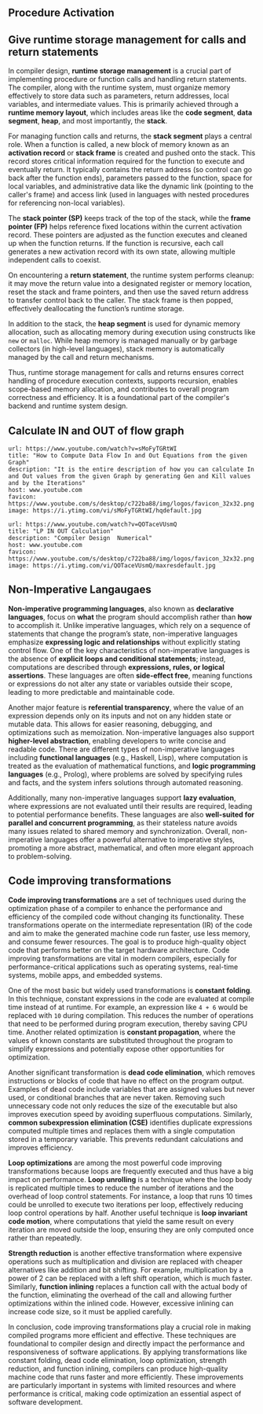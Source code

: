 ## Procedure Activation


## Give runtime storage management for calls and return statements

In compiler design, **runtime storage management** is a crucial part of implementing procedure or function calls and handling return statements. The compiler, along with the runtime system, must organize memory effectively to store data such as parameters, return addresses, local variables, and intermediate values. This is primarily achieved through a **runtime memory layout**, which includes areas like the **code segment**, **data segment**, **heap**, and most importantly, the **stack**.

For managing function calls and returns, the **stack segment** plays a central role. When a function is called, a new block of memory known as an **activation record** or **stack frame** is created and pushed onto the stack. This record stores critical information required for the function to execute and eventually return. It typically contains the return address (so control can go back after the function ends), parameters passed to the function, space for local variables, and administrative data like the dynamic link (pointing to the caller's frame) and access link (used in languages with nested procedures for referencing non-local variables).

The **stack pointer (SP)** keeps track of the top of the stack, while the **frame pointer (FP)** helps reference fixed locations within the current activation record. These pointers are adjusted as the function executes and cleaned up when the function returns. If the function is recursive, each call generates a new activation record with its own state, allowing multiple independent calls to coexist.

On encountering a **return statement**, the runtime system performs cleanup: it may move the return value into a designated register or memory location, reset the stack and frame pointers, and then use the saved return address to transfer control back to the caller. The stack frame is then popped, effectively deallocating the function’s runtime storage.

In addition to the stack, the **heap segment** is used for dynamic memory allocation, such as allocating memory during execution using constructs like `new` or `malloc`. While heap memory is managed manually or by garbage collectors (in high-level languages), stack memory is automatically managed by the call and return mechanisms.

Thus, runtime storage management for calls and returns ensures correct handling of procedure execution contexts, supports recursion, enables scope-based memory allocation, and contributes to overall program correctness and efficiency. It is a foundational part of the compiler's backend and runtime system design.

## Calculate IN and OUT of flow graph


```cardlink
url: https://www.youtube.com/watch?v=sMoFyTGRtWI
title: "How to Compute Data Flow In and Out Equations from the given Graph"
description: "It is the entire description of how you can calculate In and Out values from the given Graph by generating Gen and Kill values and by the Iterations"
host: www.youtube.com
favicon: https://www.youtube.com/s/desktop/c722ba88/img/logos/favicon_32x32.png
image: https://i.ytimg.com/vi/sMoFyTGRtWI/hqdefault.jpg
```

```cardlink
url: https://www.youtube.com/watch?v=QOTaceVUsmQ
title: "LP IN OUT Calculation"
description: "Compiler Design  Numerical"
host: www.youtube.com
favicon: https://www.youtube.com/s/desktop/c722ba88/img/logos/favicon_32x32.png
image: https://i.ytimg.com/vi/QOTaceVUsmQ/maxresdefault.jpg
```

## Non-Imperative Langaugaes
**Non-imperative programming languages**, also known as **declarative languages**, focus on **what** the program should accomplish rather than **how** to accomplish it. Unlike imperative languages, which rely on a sequence of statements that change the program’s state, non-imperative languages emphasize **expressing logic and relationships** without explicitly stating control flow. One of the key characteristics of non-imperative languages is the absence of **explicit loops and conditional statements**; instead, computations are described through **expressions, rules, or logical assertions**. These languages are often **side-effect free**, meaning functions or expressions do not alter any state or variables outside their scope, leading to more predictable and maintainable code.

Another major feature is **referential transparency**, where the value of an expression depends only on its inputs and not on any hidden state or mutable data. This allows for easier reasoning, debugging, and optimizations such as memoization. Non-imperative languages also support **higher-level abstraction**, enabling developers to write concise and readable code. There are different types of non-imperative languages including **functional languages** (e.g., Haskell, Lisp), where computation is treated as the evaluation of mathematical functions, and **logic programming languages** (e.g., Prolog), where problems are solved by specifying rules and facts, and the system infers solutions through automated reasoning.

Additionally, many non-imperative languages support **lazy evaluation**, where expressions are not evaluated until their results are required, leading to potential performance benefits. These languages are also **well-suited for parallel and concurrent programming**, as their stateless nature avoids many issues related to shared memory and synchronization. Overall, non-imperative languages offer a powerful alternative to imperative styles, promoting a more abstract, mathematical, and often more elegant approach to problem-solving.

## Code improving transformations
**Code improving transformations** are a set of techniques used during the optimization phase of a compiler to enhance the performance and efficiency of the compiled code without changing its functionality. These transformations operate on the intermediate representation (IR) of the code and aim to make the generated machine code run faster, use less memory, and consume fewer resources. The goal is to produce high-quality object code that performs better on the target hardware architecture. Code improving transformations are vital in modern compilers, especially for performance-critical applications such as operating systems, real-time systems, mobile apps, and embedded systems.

One of the most basic but widely used transformations is **constant folding**. In this technique, constant expressions in the code are evaluated at compile time instead of at runtime. For example, an expression like `4 + 6` would be replaced with `10` during compilation. This reduces the number of operations that need to be performed during program execution, thereby saving CPU time. Another related optimization is **constant propagation**, where the values of known constants are substituted throughout the program to simplify expressions and potentially expose other opportunities for optimization.

Another significant transformation is **dead code elimination**, which removes instructions or blocks of code that have no effect on the program output. Examples of dead code include variables that are assigned values but never used, or conditional branches that are never taken. Removing such unnecessary code not only reduces the size of the executable but also improves execution speed by avoiding superfluous computations. Similarly, **common subexpression elimination (CSE)** identifies duplicate expressions computed multiple times and replaces them with a single computation stored in a temporary variable. This prevents redundant calculations and improves efficiency.

**Loop optimizations** are among the most powerful code improving transformations because loops are frequently executed and thus have a big impact on performance. **Loop unrolling** is a technique where the loop body is replicated multiple times to reduce the number of iterations and the overhead of loop control statements. For instance, a loop that runs 10 times could be unrolled to execute two iterations per loop, effectively reducing loop control operations by half. Another useful technique is **loop invariant code motion**, where computations that yield the same result on every iteration are moved outside the loop, ensuring they are only computed once rather than repeatedly.

**Strength reduction** is another effective transformation where expensive operations such as multiplication and division are replaced with cheaper alternatives like addition and bit shifting. For example, multiplication by a power of 2 can be replaced with a left shift operation, which is much faster. Similarly, **function inlining** replaces a function call with the actual body of the function, eliminating the overhead of the call and allowing further optimizations within the inlined code. However, excessive inlining can increase code size, so it must be applied carefully.

In conclusion, code improving transformations play a crucial role in making compiled programs more efficient and effective. These techniques are foundational to compiler design and directly impact the performance and responsiveness of software applications. By applying transformations like constant folding, dead code elimination, loop optimization, strength reduction, and function inlining, compilers can produce high-quality machine code that runs faster and more efficiently. These improvements are particularly important in systems with limited resources and where performance is critical, making code optimization an essential aspect of software development.